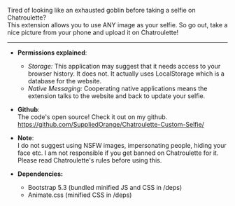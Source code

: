 Tired of looking like an exhausted goblin before taking a selfie on Chatroulette? <br>
This extension allows you to use ANY image as your selfie. So go out, take a nice picture from your phone and upload it on Chatroulette!

<hr>

+ **Permissions explained**: <br>
  + *Storage:* This application may suggest that it needs access to your browser history. It does not. It actually uses LocalStorage which is a database for the website.
  + *Native Messaging:* Cooperating native applications means the extension talks to the website and back to update your selfie.

+ **Github**: <br>
The code's open source! Check it out on my github. https://github.com/SuppliedOrange/Chatroulette-Custom-Selfie/

+ **Note**: <br>
I do not suggest using NSFW images, impersonating people, hiding your face etc. I am not responsible if you get banned on Chatroulette for it. Please read Chatroulette's rules before using this.

+ **Dependencies:** <br>
  + Bootstrap 5.3 (bundled minified JS and CSS in /deps)
  + Animate.css (minified CSS in /deps)
